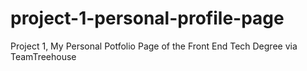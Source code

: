 # project-1-personal-profile-page
 Project 1, My Personal Potfolio Page of the Front End Tech Degree via TeamTreehouse
